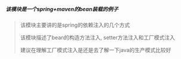 ##### 该模块是一个spring+maven的bean装载的例子

>该模块主要讲的是spring的依赖注入的几个方式
>
> 该模块描述了bean的构造方法注入, setter方法注入和工厂模式注入
>
> 建议在理解工厂模式注入是还是去了解一下java的生产模式比较好
